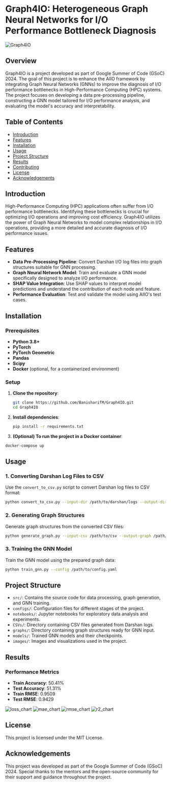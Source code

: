 # Graph4IO: Heterogeneous Graph Neural Networks for I/O Performance Bottleneck Diagnosis

![Graph4IO](https://github.com/user-attachments/assets/aa194384-24b2-4fe0-a373-cc89076a750c)


## Overview

Graph4IO is a project developed as part of Google Summer of Code (GSoC) 2024. The goal of this project is to enhance the AIIO framework by integrating Graph Neural Networks (GNNs) to improve the diagnosis of I/O performance bottlenecks in High-Performance Computing (HPC) systems. The project focuses on developing a data pre-processing pipeline, constructing a GNN model tailored for I/O performance analysis, and evaluating the model's accuracy and interpretability.

## Table of Contents

- [Introduction](#introduction)
- [Features](#features)
- [Installation](#installation)
- [Usage](#usage)
- [Project Structure](#project-structure)
- [Results](#results)
- [Contributing](#contributing)
- [License](#license)
- [Acknowledgements](#acknowledgements)

## Introduction

High-Performance Computing (HPC) applications often suffer from I/O performance bottlenecks. Identifying these bottlenecks is crucial for optimizing I/O operations and improving cost efficiency. Graph4IO utilizes the power of Graph Neural Networks to model complex relationships in I/O operations, providing a more detailed and accurate diagnosis of I/O performance issues.

## Features

- **Data Pre-Processing Pipeline**: Convert Darshan I/O log files into graph structures suitable for GNN processing.
- **Graph Neural Network Model**: Train and evaluate a GNN model specifically designed to analyze I/O performance.
- **SHAP Value Integration**: Use SHAP values to interpret model predictions and understand the contribution of each node and feature.
- **Performance Evaluation**: Test and validate the model using AIIO's test cases.

## Installation

### Prerequisites

- **Python 3.8+**
- **PyTorch**
- **PyTorch Geometric**
- **Pandas**
- **Scipy**
- **Docker** (optional, for a containerized environment)

### Setup

1. **Clone the repository**:
   ```bash
   git clone https://github.com/BanisharifM/Graph4IO.git
   cd Graph4IO
   ```
2. **Install dependencies**:
   ```bash
   pip install -r requirements.txt
   ```
3.  **(Optional) To run the project in a Docker container**:
   ```bash
   docker-compose up
   ```

## Usage

### 1. Converting Darshan Log Files to CSV

Use the `convert_to_csv.py` script to convert Darshan log files to CSV format:
```bash
python convert_to_csv.py --input-dir /path/to/darshan/logs --output-dir /path/to/output/csvs
```

### 2. Generating Graph Structures

Generate graph structures from the converted CSV files:
```bash
python generate_graph.py --input-csv /path/to/csv --output-graph /path/to/output/graphs
```

### 3. Training the GNN Model

Train the GNN model using the prepared graph data:
```bash
python train_gnn.py --config /path/to/config.yaml   
```


## Project Structure

- `src/`: Contains the source code for data processing, graph generation, and GNN training.
- `configs/`: Configuration files for different stages of the project.
- `notebooks/`: Jupyter notebooks for exploratory data analysis and experiments.
- `CSVs/`: Directory containing CSV files generated from Darshan logs.
- `graphs/`: Directory containing graph structures ready for GNN input.
- `models/`: Trained GNN models and their checkpoints.
- `images/`: Images and visualizations used in the project.

## Results

### Performance Metrics

- **Train Accuracy**: 50.41%
- **Test Accuracy**: 51.31%
- **Train RMSE**: 0.9509
- **Test RMSE**: 0.9429

![loss_chart](https://github.com/user-attachments/assets/9d85a25d-125f-4334-9dd1-b39c9e911a56)
![mae_chart](https://github.com/user-attachments/assets/874b2b3f-4b6c-4c2a-8eaa-e0b40fa32a7a)
![rmse_chart](https://github.com/user-attachments/assets/3ceb9fc1-89b4-44c9-af06-fb01483ba7ef)
![r2_chart](https://github.com/user-attachments/assets/6386e975-4943-468f-9ddd-86cbed305a33)


## License

This project is licensed under the MIT License.

## Acknowledgements

This project was developed as part of the Google Summer of Code (GSoC) 2024. Special thanks to the mentors and the open-source community for their support and guidance throughout the project.
